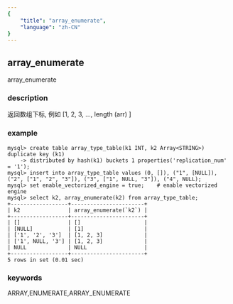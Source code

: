 ```yaml
---
{
    "title": "array_enumerate",
    "language": "zh-CN"
}
---
```


<!--
Licensed to the Apache Software Foundation (ASF) under one
or more contributor license agreements.  See the NOTICE file
distributed with this work for additional information
regarding copyright ownership.  The ASF licenses this file
to you under the Apache License, Version 2.0 (the
"License"); you may not use this file except in compliance
with the License.  You may obtain a copy of the License at

  http://www.apache.org/licenses/LICENSE-2.0

Unless required by applicable law or agreed to in writing,
software distributed under the License is distributed on an
"AS IS" BASIS, WITHOUT WARRANTIES OR CONDITIONS OF ANY
KIND, either express or implied.  See the License for the
specific language governing permissions and limitations
under the License.
-->

## array_enumerate

<version since="1.2.0">

array_enumerate

</version>

### description

返回数组下标, 例如  [1, 2, 3, …, length (arr) ]

### example

```shell
mysql> create table array_type_table(k1 INT, k2 Array<STRING>) duplicate key (k1)
    -> distributed by hash(k1) buckets 1 properties('replication_num' = '1');
mysql> insert into array_type_table values (0, []), ("1", [NULL]), ("2", ["1", "2", "3"]), ("3", ["1", NULL, "3"]), ("4", NULL);
mysql> set enable_vectorized_engine = true;    # enable vectorized engine
mysql> select k2, array_enumerate(k2) from array_type_table;
+------------------+-----------------------+
| k2               | array_enumerate(`k2`) |
+------------------+-----------------------+
| []               | []                    |
| [NULL]           | [1]                   |
| ['1', '2', '3']  | [1, 2, 3]             |
| ['1', NULL, '3'] | [1, 2, 3]             |
| NULL             | NULL                  |
+------------------+-----------------------+
5 rows in set (0.01 sec)
```

### keywords

ARRAY,ENUMERATE,ARRAY_ENUMERATE
